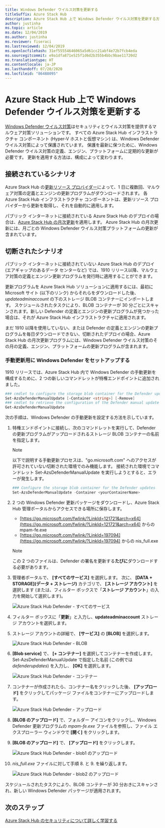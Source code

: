 ```yaml
---
title: Windows Defender ウイルス対策を更新する
titleSuffix: Azure Stack Hub
description: Azure Stack Hub 上で Windows Defender ウイルス対策を更新する方法を説明します
author: justinha
ms.topic: article
ms.date: 12/04/2019
ms.author: justinha
ms.reviewer: fiseraci
ms.lastreviewed: 12/04/2019
ms.openlocfilehash: 31ef55554646065a5d61cc21abf4e72b7fcb4eda
ms.sourcegitcommit: e9a1dfa871e525f1d6d2b355b4bbc9bae11720d2
ms.translationtype: HT
ms.contentlocale: ja-JP
ms.lasthandoff: 07/20/2020
ms.locfileid: "86488095"
---
```

# <a name="update-windows-defender-antivirus-on-azure-stack-hub"></a>Azure Stack Hub 上で Windows Defender ウイルス対策を更新する

[Windows Defender ウイルス対策](/windows/security/threat-protection/windows-defender-antivirus/windows-defender-antivirus-in-windows-10)はセキュリティとウイルス対策を提供するマルウェア対策ソリューションです。 すべての Azure Stack Hub インフラストラクチャ コンポーネント (Hyper-V ホストと仮想マシン) は、Windows Defender ウイルス対策によって保護されています。 保護を最新に保つために、Windows Defender ウイルス対策の定義、エンジン、プラットフォームに定期的な更新が必要です。 更新を適用する方法は、構成によって変わります。

## <a name="connected-scenario"></a>接続されているシナリオ

Azure Stack Hub の[更新リソース プロバイダー](azure-stack-updates.md#the-update-resource-provider)によって、1 日に複数回、マルウェア対策の定義とエンジンの更新プログラムがダウンロードされます。 各 Azure Stack Hub インフラストラクチャ コンポーネントは、更新リソース プロバイダーから更新を取得し、それを自動的に適用します。

パブリック インターネットに接続されている Azure Stack Hub のデプロイの場合は、[Azure Stack Hub の月次更新](azure-stack-apply-updates.md)を適用します。 Azure Stack Hub の月次更新には、月ごとの Windows Defender ウイルス対策プラットフォームの更新が含まれています。

## <a name="disconnected-scenario"></a>切断されたシナリオ

パブリック インターネットに接続されていない Azure Stack Hub のデプロイ (エアギャップのあるデータ センターなど) では、1910 リリース以降、マルウェア対策の定義とエンジン更新プログラムを発行時に適用することができます。 

更新プログラムを Azure Stack Hub ソリューションに適用するには、最初に Microsoft サイト (以下のリンク) からそれらをダウンロードした後、*updateadminaccount* の下のストレージ BLOB コンテナーにインポートします。 スケジュールされたタスクにより、BLOB コンテナーが 30 分ごとにスキャンされます。新しい Defender の定義とエンジンの更新プログラムが見つかった場合は、それが Azure Stack Hub インフラストラクチャに適用されます。 

まだ 1910 以降を使用していない、または Defender の定義とエンジンの更新プログラムを毎日ダウンロードできない、切断されたデプロイの場合、Azure Stack Hub の月次更新プログラムには、Windows Defender ウイルス対策のその月の定義、エンジン、プラットフォームの更新プログラムが含まれます。 


### <a name="set-up-windows-defender-for-manual-updates"></a>手動更新用に Windows Defender をセットアップする 

1910 リリースでは、Azure Stack Hub 内で Windows Defender の手動更新を構成するために、2 つの新しいコマンドレットが特権エンドポイントに追加されました。 

```powershell 
### cmdlet to configure the storage blob container for the Defender updates 
Set-AzsDefenderManualUpdate [-Container <string>] [-Remove]  
### cmdlet to retrieve the configuration of the Defender manual update settings 
Get-AzsDefenderManualUpdate  
``` 

次の手順は、Windows Defender の手動更新を設定する方法を示しています。 

1. 特権エンドポイントに接続し、次のコマンドレットを実行して、Defender の更新プログラムがアップロードされるストレージ BLOB コンテナーの名前を指定します。 

   > [!NOTE] 
   > 以下で説明する手動更新プロセスは、"go.microsoft.com" へのアクセスが許可されていない切断された環境でのみ機能します。 接続された環境でコマンドレット Set-AzsDefenderManualUpdate を実行しようとすると、エラーが発生します。 

   ```powershell 
   ### Configure the storage blob container for the Defender updates 
   Set-AzsDefenderManualUpdate -Container <yourContainerName>
   ``` 

2. 2 つの Windows Defender 更新パッケージをダウンロードし、Azure Stack Hub 管理ポータルからアクセスできる場所に保存します。  

   * [https://go.microsoft.com/fwlink/?LinkId=121721&arch=x64](https://go.microsoft.com/fwlink/?LinkId=121721&arch=x64) からの mpam-fe.exe 
   * [https://go.microsoft.com/fwlink/?LinkId=197094](https://go.microsoft.com/fwlink/?LinkId=197094) からの nis_full.exe 

   > [!NOTE] 
   > この 2 つのファイルは、Defender の署名を更新する**たびに**ダウンロードする必要があります。 

3. 管理者ポータルで、 **[すべてのサービス]** を選択します。 次に、 **[DATA + STORAGE]\(データ + ストレージ\)** カテゴリで、 **[ストレージ アカウント]** を選択します (または、フィルター ボックスで「**ストレージ アカウント**」の入力を開始して選択します)。 

   ![Azure Stack Hub Defender - すべてのサービス](./media/azure-stack-security-av/image1.png)  

4. フィルター ボックスに「**更新**」と入力し、**updateadminaccount** ストレージ アカウントを選択します。 

5. ストレージ アカウントの詳細で、 **[サービス]** の **[BLOB]** を選択します。 

   ![Azure Stack Hub Defender - BLOB](./media/azure-stack-security-av/image2.png) 

6. **[Blob service]** で、 **[+ コンテナー]** を選択してコンテナーを作成します。 Set-AzsDefenderManualUpdate で指定した名前 (この例では *defenderupdates*) を入力し、 **[OK]** を選択します。 

   ![Azure Stack Hub Defender - コンテナー](./media/azure-stack-security-av/image3.png) 

7. コンテナーが作成されたら、コンテナー名をクリックした後、 **[アップロード]** をクリックしてパッケージ ファイルをコンテナーにアップロードします。 

   ![Azure Stack Hub Defender - アップロード](./media/azure-stack-security-av/image4.png) 

8. **[BLOB のアップロード]** で、フォルダー アイコンをクリックし、Windows Defender 更新プログラムの *mpam-fe.exe* ファイルを参照し、ファイル エクスプローラー ウィンドウで **[開く]** をクリックします。 

9. **[BLOB のアップロード]** で、 **[アップロード]** をクリックします。 

   ![Azure Stack Hub Defender - blob1 のアップロード](./media/azure-stack-security-av/image5.png) 

1. *nis_full.exe* ファイルに対して手順 8. と 9. を繰り返します。 

   ![Azure Stack Hub Defender - blob2 のアップロード](./media/azure-stack-security-av/image6.png)

スケジュールされたタスクにより、BLOB コンテナーが 30 分おきにスキャンされ、新しい Windows Defender パッケージが適用されます。  

## <a name="next-steps"></a>次のステップ

[Azure Stack Hub のセキュリティについて詳しく学習する](azure-stack-security-foundations.md)
